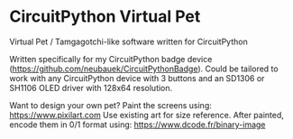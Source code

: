 # CircuitPython Virtual Pet
 Virtual Pet / Tamgagotchi-like software written for CircuitPython

Written specifically for my CircuitPython badge device (https://github.com/neubauek/CircuitPythonBadge). Could be tailored to work with any CircuitPython device with 3 buttons and an SD1306 or SH1106 OLED driver with 128x64 resolution.

Want to design your own pet?
Paint the screens using: https://www.pixilart.com
Use existing art for size reference.
After painted, encode them in 0/1 format using: https://www.dcode.fr/binary-image